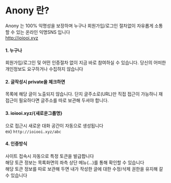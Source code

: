 # Anony 란?
Anony 는 100% 익명성을 보장하며 누구나 회원가입/로그인 절차없이 자유롭게 소통할 수 있는 온라인 익명SNS 입니다  
<http://ioiooi.xyz>

#### 1. 누구나
회원가입/로그인 및 어떤 인증절차 없이 지금 바로 참여하실 수 있습니다. 당신의 어떠한 개인정보도 요구하거나 수집하지 않습니다
<br>

#### 2. 글작성시 private을 체크하면
목록에 해당 글이 노출되지 않습니다. 단지 글주소로(URL)만 직접 접근이 가능하니 재 접근이 필요하다면 글주소를 따로 보관해 두셔야 합니다.
<br>

#### 3. ioiooi.xyz/{새로운그룹명}
으로 접근시 새로운 대화 공간이 자동으로 생성됩니다  
ex) `http://ioiooi.xyz/abc`
<br>

#### 4. 인증방식
사이트 접속시 자동으로 특정 토큰을 발급합니다  
해당 토큰 정보는 목록화면의 좌측 상단 메뉴(...)를 통해 확인할 수 있습니다  
해당 토큰 정보를 따로 보관해 두면 내가 작성한 글에 대한 수정/삭제 권한을 유지해 갈 수 있습니다
